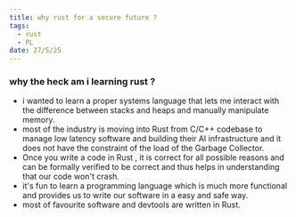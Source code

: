 ```yaml
---
title: why rust for a secure future ?
tags:
  - rust
  - PL
date: 27/5/25
---
```

### why the heck am i learning rust ?
- i wanted to learn a proper systems language that lets me interact with the difference between stacks and heaps and manually manipulate memory.
- most of the industry is moving into Rust from C/C++ codebase to manage low latency software and building their AI infrastructure and it does not have the constraint of the load of the Garbage Collector.
- Once you write a code in Rust , it is correct for all possible reasons and can be formally verified to be correct and thus helps in understanding that our code won't crash.
- it's fun to learn a programming language which is much more functional and provides us to write our software in a easy and safe way.
- most of favourite software and devtools are written in Rust.